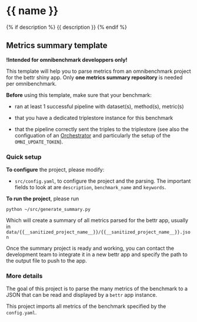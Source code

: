 # {{ name }}
{% if description %}
{{ description }}
{% endif %} 

## Metrics summary template

**!Intended for omnibenchmark developpers only!**

This template will help you to parse metrics from an omnibenchmark project for the bettr shiny app. Only **one metrics summary repository** is needed per omnibenchmark. 

**Before** using this template, make sure that your benchmark: 

- ran at least 1 successful pipeline with dataset(s), method(s), metric(s)

- that you have a dedicated triplestore instance for this benchmark

- that the pipeline correctly sent the triples to the triplestore (see also the configuation of an [Orchestrator](https://github.com/ansonrel/contributed-project-templates/tree/dev/orchestrator) and particularly the setup of the `OMNI_UPDATE_TOKEN`).

### Quick setup

**To configure** the project, please modify: 

- `src/config.yaml`, to configure the project and the parsing. The important fields to look at are `description`, `benchmark_name` and `keywords`. 

**To run the project**, please run

`python ~/src/generate_summary.py`

Which will create a summary of all metrics parsed for the bettr app, usually in `data/{{__sanitized_project_name__}}/{{__sanitized_project_name__}}.json`

Once the summary project is ready and working, you can contact the development team to integrate it in a new bettr app and specify the path to the output file to push to the app.

### More details

The goal of this project is to parse the many metrics of the benchmark to a JSON that can be read and displayed by a `bettr` app instance. 

This project imports all metrics of the benchmark specified by the `config.yaml`. 
